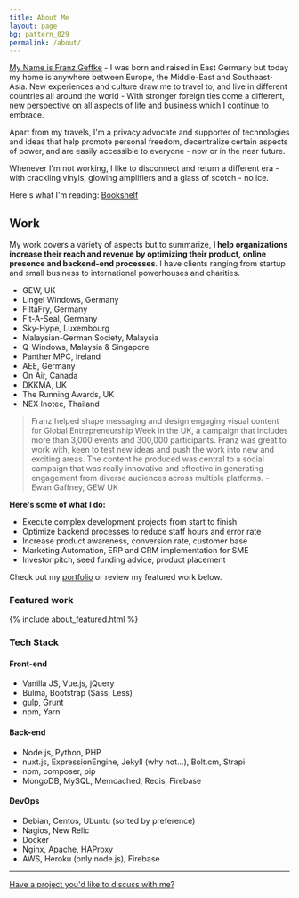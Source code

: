 ```yaml
---
title: About Me
layout: page
bg: pattern_029
permalink: /about/
---
```


<u>My Name is Franz Geffke</u> - I was born and raised in East Germany but today my home is anywhere between Europe, the Middle-East and Southeast-Asia. New experiences and culture draw me to travel to, and live in different countries all around the world - With stronger foreign ties come a different, new perspective on all aspects of life and business which I continue to embrace.

<div id="map" data-slideout-ignore></div>

Apart from my travels, I'm a privacy advocate and supporter of technologies and ideas that help promote personal freedom, decentralize certain aspects of power, and are easily accessible to everyone - now or in the near future.

Whenever I'm not working, I like to disconnect and return a different era - with crackling vinyls, glowing amplifiers and a glass of scotch - no ice.

Here's what I'm reading: [Bookshelf](/bookshelf/)

## Work

My work covers a variety of aspects but to summarize, __I help organizations increase their reach and revenue by optimizing their product, online presence and backend-end processes__. I have clients ranging from startup and small business to international powerhouses and charities.

- GEW, UK
- Lingel Windows, Germany
- FiltaFry, Germany
- Fit-A-Seal, Germany
- Sky-Hype, Luxembourg
- Malaysian-German Society, Malaysia
- Q-Windows, Malaysia & Singapore
- Panther MPC, Ireland
- AEE, Germany
- On Air, Canada
- DKKMA, UK
- The Running Awards, UK
- NEX Inotec, Thailand

> Franz helped shape messaging and design engaging visual content for Global Entrepreneurship Week in the UK, a campaign that includes more than 3,000 events and 300,000 participants. Franz was great to work with, keen to test new ideas and push the work into new and exciting areas. The content he produced was central to a social campaign that was really innovative and effective in generating engagement from diverse audiences across multiple platforms. - Ewan Gaffney, GEW UK

__Here's some of what I do:__

- Execute complex development projects from start to finish
- Optimize backend processes to reduce staff hours and error rate
- Increase product awareness, conversion rate, customer base
- Marketing Automation, ERP and CRM implementation for SME
- Investor pitch, seed funding advice, product placement

Check out my [portfolio](/portfolio/) or review my featured work below.

### Featured work

{% include about_featured.html %}

### Tech Stack

#### Front-end

- Vanilla JS, Vue.js, jQuery
- Bulma, Bootstrap (Sass, Less)
- gulp, Grunt
- npm, Yarn

#### Back-end

- Node.js, Python, PHP
- nuxt.js, ExpressionEngine, Jekyll (why not...), Bolt.cm, Strapi
- npm, composer, pip
- MongoDB, MySQL, Memcached, Redis, Firebase

#### DevOps

- Debian, Centos, Ubuntu (sorted by preference)
- Nagios, New Relic
- Docker
- Nginx, Apache, HAProxy
- AWS, Heroku (only node.js), Firebase

<hr>

[Have a project you'd like to discuss with me?](/contact/)
